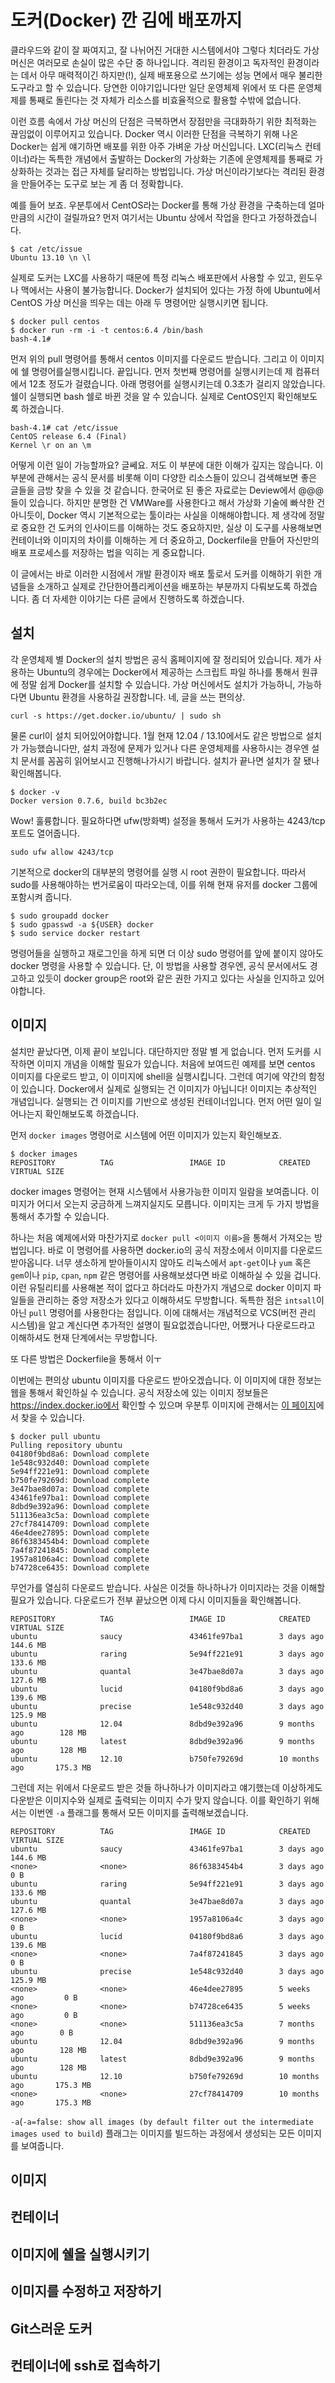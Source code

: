 도커(Docker) 깐 김에 배포까지
=============================

클라우드와 같이 잘 짜여지고, 잘 나뉘어진 거대한 시스템에서야 그렇다 치더라도 가상 머신은 여러모로 손실이 많은 수단 중 하나입니다. 격리된 환경이고 독자적인 환경이라는 데서 아무 매력적이긴 하지만(!), 실제 배포용으로 쓰기에는 성능 면에서 매우 불리한 도구라고 할 수 있습니다. 당연한 이야기입니다만 일단 운영체제 위에서 또 다른 운영체제를 통째로 돌린다는 것 자체가 리소스를 비효율적으로 활용할 수밖에 없습니다.

이런 흐름 속에서 가상 머신의 단점은 극복하면서 장점만을 극대화하기 위한 최적화는 끊임없이 이루어지고 있습니다. Docker 역시 이러한 단점을 극복하기 위해 나온 Docker는 쉽게 얘기하면 배포를 위한 아주 가벼운 가상 머신입니다. LXC(리눅스 컨테이너)라는 독특한 개념에서 출발하는 Docker의 가상화는 기존에 운영체제를 통째로 가상화하는 것과는 접근 자체를 달리하는 방법입니다. 가상 머신이라기보다는 격리된 환경을 만들어주는 도구로 보는 게 좀 더 정확합니다.

예를 들어 보죠. 우분투에서 CentOS라는 Docker를 통해 가상 환경을 구축하는데 얼마만큼의 시간이 걸릴까요? 먼저 여기서는 Ubuntu 상에서 작업을 한다고 가정하겠습니다.

```
$ cat /etc/issue
Ubuntu 13.10 \n \l

```

실제로 도커는 LXC를 사용하기 때문에 특정 리눅스 배포판에서 사용할 수 있고, 윈도우나 맥에서는 사용이 불가능합니다. Docker가 설치되어 있다는 가정 하에 Ubuntu에서 CentOS 가상 머신을 띄우는 데는 아래 두 명령어만 실행시키면 됩니다.

```
$ docker pull centos
$ docker run -rm -i -t centos:6.4 /bin/bash
bash-4.1#
```

먼저 위의 pull 명령어를 통해서 centos 이미지를 다운로드 받습니다. 그리고 이 이미지에 쉘 명령어를실행시킵니다. 끝입니다. 먼저 첫번째 명령어를 실행시키는데 제 컴퓨터에서 12초 정도가
걸렸습니다. 아래 명령어를 실행시키는데 0.3초가 걸리지 않았습니다. 쉘이 실행되면 bash 쉘로 바뀐 것을 알 수 있습니다. 실제로 CentOS인지 확인해보도록 하겠습니다.

```
bash-4.1# cat /etc/issue
CentOS release 6.4 (Final)
Kernel \r on an \m

```

어떻게 이런 일이 가능할까요? 글쎄요. 저도 이 부분에 대한 이해가 깊지는 않습니다. 이 부분에 관해서는 공식 문서를 비롯해 이미 다양한 리소스들이 있으니 검색해보면 좋은 글들을 금방 찾을 수 있을 것 같습니다. 한국어로 된 좋은 자료로는 Deview에서 @@@ 들이 있습니다. 하지만 분명한 건 VMWare를 사용한다고 해서 가상화 기술에 빠삭한 건 아니듯이, Docker 역시 기본적으로는 툴이라는 사실을 이해해야합니다. 제 생각에 정말로 중요한 건 도커의 인사이드를 이해하는 것도 중요하지만, 실상 이 도구를 사용해보면  컨테이너와 이미지의 차이를 이해하는 게 더 중요하고, Dockerfile을 만들어 자신만의 배포 프로세스를 저장하는 법을 익히는 게 중요합니다.

이 글에서는 바로 이러한 시점에서 개발 환경이자 배포 툴로서 도커를 이해하기 위한 개념들을 소개하고 실제로 간단한어플리케이션을 배포하는 부분까지 다뤄보도록 하겠습니다. 좀 더 자세한 이야기는 다른 글에서 진행하도록 하겠습니다.

## 설치

각 운영체제 별 Docker의 설치 방법은 공식 홈페이지에 잘 정리되어 있습니다. 제가 사용하는 Ubuntu의 경우에는 Docker에서 제공하는 스크립트 파일 하나를 통해서 원큐에 정말 쉽게 Docker를 설치할 수 있습니다. 가상 머신에서도 설치가 가능하니, 가능하다면 Ubuntu 환경을 사용하길 권장합니다. 네, 글을 쓰는 편의상.

```
curl -s https://get.docker.io/ubuntu/ | sudo sh
```

물론 curl이 설치 되어있어야합니다. 1월 현재 12.04 / 13.10에서도 같은 방법으로 설치가 가능했습니다만, 설치 과정에 문제가 있거나 다른 운영체제를 사용하시는 경우엔 설치 문서를 꼼꼼히 읽어보시고 진행해나가시기 바랍니다. 설치가 끝나면 설치가 잘 됐나 확인해봅니다.

```
$ docker -v
Docker version 0.7.6, build bc3b2ec
```

Wow! 훌륭합니다. 필요하다면 ufw(방화벽) 설정을 통해서 도커가 사용하는 4243/tcp 포트도 열어줍니다.

```
sudo ufw allow 4243/tcp
```

기본적으로 docker의 대부분의 명령어를 실행 시 root 권한이 필요합니다. 따라서 sudo를 사용해야하는 번거로움이 따라오는데, 이를 위해 현재 유저를 docker 그룹에 포함시켜 줍니다. 

```
$ sudo groupadd docker
$ sudo gpasswd -a ${USER} docker
$ sudo service docker restart
```

명령어들을 실행하고 재로그인을 하게 되면 더 이상 sudo 명령어를 앞에 붙이지 않아도 docker 명령을 사용할 수 있습니다. 단, 이 방법을 사용할 경우엔, 공식 문서에서도 경고하고 있듯이 docker group은 root와 같은 권한 가지고 있다는 사실을 인지하고 있어야합니다.

## 이미지

설치만 끝났다면, 이제 끝이 보입니다. 대단하지만 정말 별 게 없습니다. 먼저 도커를 시작하면 이미지 개념을 이해할 필요가 있습니다. 처음에 보여드린 예제를 보면 centos 이미지를 다운로드 받고, 이 이미지에 shell을 실행시킵니다. 그런데 여기에 약간의 함정이 있습니다. Docker에서 실제로 실행되는 건 이미지가 아닙니다! 이미지는 추상적인 개념입니다. 실행되는 건 이미지를 기반으로 생성된 컨테이너입니다. 먼저 어떤 일이 일어나는지 확인해보도록 하겠습니다.

먼저 `docker images` 명령어로 시스템에 어떤 이미지가 있는지 확인해보죠. 

```
$ docker images
REPOSITORY          TAG                 IMAGE ID            CREATED             VIRTUAL SIZE
```

docker images 명령어는 현재 시스템에서 사용가능한 이미지 일람을 보여줍니다. 이미지가 어디서 오는지 궁금하게 느껴지실지도 모릅니다. 이미지는 크게 두 가지 방법을 통해서 추가할 수 있습니다.

하나는 처음 예제에서와 마찬가지로 `docker pull <이미지 이름>`을 통해서 가져오는 방법입니다. 바로 이 명령어를 사용하면 docker.io의 공식 저장소에서 이미지를 다운로드 받아옵니다. 너무 생소하게 받아들이시지 않아도 리눅스에서 `apt-get`이나 `yum` 혹은 `gem`이나 `pip`, `cpan`, `npm` 같은 명령어를 사용해보셨다면 바로 이해하실 수 있을 겁니다. 이런 유틸리티를 사용해본 적이 없다고 하더라도  마찬가지 개념으로 docker 이미지 파일들을 관리하는 중앙 저장소가 있다고 이해하셔도 무방합니다. 독특한 점은 `intsall`이 아닌 `pull` 명령어를 사용한다는 점입니다. 이에 대해서는 개념적으로 VCS(버전 관리 시스템)을 알고 계신다면 추가적인 설명이 필요없겠습니다만, 어쨌거나 다운로드라고 이해하셔도 현재 단계에서는 무방합니다.

또 다른 방법은 Dockerfile을 통해서 이ㅜ

이번에는 편의상 ubuntu 이미지를 다운로드 받아오겠습니다. 이 이미지에 대한 정보는 웹을 통해서 확인하실 수 있습니다. 공식 저장소에 있는 이미지 정보들은 https://index.docker.io에서 확인할 수 있으며 우분투 이미지에 관해서는 [이 페이지](https://index.docker.io/_/ubuntu/)에서 찾을 수 있습니다.

```
$ docker pull ubuntu
Pulling repository ubuntu
04180f9bd8a6: Download complete
1e548c932d40: Download complete
5e94ff221e91: Download complete
b750fe79269d: Download complete
3e47bae8d07a: Download complete
43461fe97ba1: Download complete
8dbd9e392a96: Download complete
511136ea3c5a: Download complete
27cf78414709: Download complete
46e4dee27895: Download complete
86f6383454b4: Download complete
7a4f87241845: Download complete
1957a8106a4c: Download complete
b74728ce6435: Download complete
```

무언가를 열심히 다운로드 받습니다. 사실은 이것들 하나하나가 이미지라는 것을 이해할 필요가 있습니다. 다운로드가 전부 끝났으면 이제 다시 이미지들을 확인해봅니다.

```
REPOSITORY          TAG                 IMAGE ID            CREATED             VIRTUAL SIZE
ubuntu              saucy               43461fe97ba1        3 days ago          144.6 MB
ubuntu              raring              5e94ff221e91        3 days ago          133.6 MB
ubuntu              quantal             3e47bae8d07a        3 days ago          127.6 MB
ubuntu              lucid               04180f9bd8a6        3 days ago          139.6 MB
ubuntu              precise             1e548c932d40        3 days ago          125.9 MB
ubuntu              12.04               8dbd9e392a96        9 months ago        128 MB
ubuntu              latest              8dbd9e392a96        9 months ago        128 MB
ubuntu              12.10               b750fe79269d        10 months ago       175.3 MB
```

그런데 저는 위에서 다운로드 받은 것들 하나하나가 이미지라고 얘기했는데 이상하게도 다운받은 이미지수와 실제로 출력되는 이미지 수가 맞지 않습니다. 이를 확인하기 위해서는 이번엔 `-a` 플래그를 통해서 모든 이미지를 출력해보겠습니다.

```
REPOSITORY          TAG                 IMAGE ID            CREATED             VIRTUAL SIZE
ubuntu              saucy               43461fe97ba1        3 days ago          144.6 MB
<none>              <none>              86f6383454b4        3 days ago          0 B
ubuntu              raring              5e94ff221e91        3 days ago          133.6 MB
ubuntu              quantal             3e47bae8d07a        3 days ago          127.6 MB
<none>              <none>              1957a8106a4c        3 days ago          0 B
ubuntu              lucid               04180f9bd8a6        3 days ago          139.6 MB
<none>              <none>              7a4f87241845        3 days ago          0 B
ubuntu              precise             1e548c932d40        3 days ago          125.9 MB
<none>              <none>              46e4dee27895        5 weeks ago         0 B
<none>              <none>              b74728ce6435        5 weeks ago         0 B
<none>              <none>              511136ea3c5a        7 months ago        0 B
ubuntu              12.04               8dbd9e392a96        9 months ago        128 MB
ubuntu              latest              8dbd9e392a96        9 months ago        128 MB
ubuntu              12.10               b750fe79269d        10 months ago       175.3 MB
<none>              <none>              27cf78414709        10 months ago       175.3 MB
```

`-a`(`-a=false: show all images (by default filter out the intermediate images used to build`) 플래그는 이미지를 빌드하는 과정에서 생성되는 모든 이미지를 보여줍니다. 


## 이미지



## 컨테이너

## 








## 이미지에 쉘을 실행시키기

## 이미지를 수정하고 저장하기

## Git스러운 도커



## 컨테이너에 ssh로 접속하기

## 